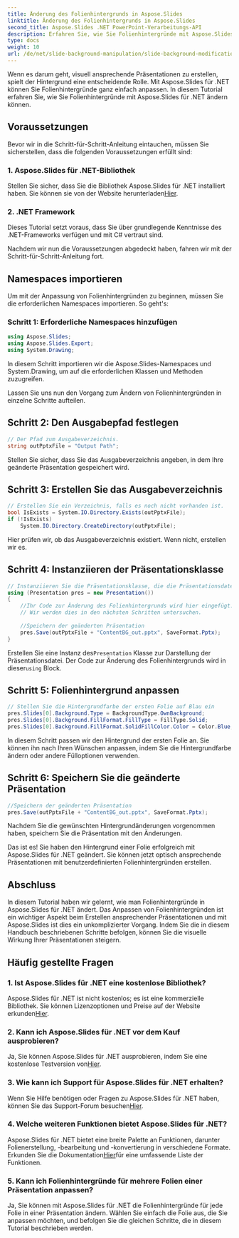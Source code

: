 ```yaml
---
title: Änderung des Folienhintergrunds in Aspose.Slides
linktitle: Änderung des Folienhintergrunds in Aspose.Slides
second_title: Aspose.Slides .NET PowerPoint-Verarbeitungs-API
description: Erfahren Sie, wie Sie Folienhintergründe mit Aspose.Slides für .NET anpassen. Werten Sie Ihre Präsentationen mit optisch ansprechenden Hintergründen auf. Legen Sie noch heute los!
type: docs
weight: 10
url: /de/net/slide-background-manipulation/slide-background-modification/
---
```


Wenn es darum geht, visuell ansprechende Präsentationen zu erstellen, spielt der Hintergrund eine entscheidende Rolle. Mit Aspose.Slides für .NET können Sie Folienhintergründe ganz einfach anpassen. In diesem Tutorial erfahren Sie, wie Sie Folienhintergründe mit Aspose.Slides für .NET ändern können. 

## Voraussetzungen

Bevor wir in die Schritt-für-Schritt-Anleitung eintauchen, müssen Sie sicherstellen, dass die folgenden Voraussetzungen erfüllt sind:

### 1. Aspose.Slides für .NET-Bibliothek

 Stellen Sie sicher, dass Sie die Bibliothek Aspose.Slides für .NET installiert haben. Sie können sie von der Website herunterladen[Hier](https://releases.aspose.com/slides/net/).

### 2. .NET Framework

Dieses Tutorial setzt voraus, dass Sie über grundlegende Kenntnisse des .NET-Frameworks verfügen und mit C# vertraut sind.

Nachdem wir nun die Voraussetzungen abgedeckt haben, fahren wir mit der Schritt-für-Schritt-Anleitung fort.

## Namespaces importieren

Um mit der Anpassung von Folienhintergründen zu beginnen, müssen Sie die erforderlichen Namespaces importieren. So geht's:

### Schritt 1: Erforderliche Namespaces hinzufügen

```csharp
using Aspose.Slides;
using Aspose.Slides.Export;
using System.Drawing;
```

In diesem Schritt importieren wir die Aspose.Slides-Namespaces und System.Drawing, um auf die erforderlichen Klassen und Methoden zuzugreifen.

Lassen Sie uns nun den Vorgang zum Ändern von Folienhintergründen in einzelne Schritte aufteilen.

## Schritt 2: Den Ausgabepfad festlegen

```csharp
// Der Pfad zum Ausgabeverzeichnis.
string outPptxFile = "Output Path";
```

Stellen Sie sicher, dass Sie das Ausgabeverzeichnis angeben, in dem Ihre geänderte Präsentation gespeichert wird.

## Schritt 3: Erstellen Sie das Ausgabeverzeichnis

```csharp
// Erstellen Sie ein Verzeichnis, falls es noch nicht vorhanden ist.
bool IsExists = System.IO.Directory.Exists(outPptxFile);
if (!IsExists)
    System.IO.Directory.CreateDirectory(outPptxFile);
```

Hier prüfen wir, ob das Ausgabeverzeichnis existiert. Wenn nicht, erstellen wir es.

## Schritt 4: Instanziieren der Präsentationsklasse

```csharp
// Instanziieren Sie die Präsentationsklasse, die die Präsentationsdatei darstellt
using (Presentation pres = new Presentation())
{
    //Ihr Code zur Änderung des Folienhintergrunds wird hier eingefügt.
    // Wir werden dies in den nächsten Schritten untersuchen.
    
    //Speichern der geänderten Präsentation
    pres.Save(outPptxFile + "ContentBG_out.pptx", SaveFormat.Pptx);
}
```

 Erstellen Sie eine Instanz des`Presentation` Klasse zur Darstellung der Präsentationsdatei. Der Code zur Änderung des Folienhintergrunds wird in dieser`using` Block.

## Schritt 5: Folienhintergrund anpassen

```csharp
// Stellen Sie die Hintergrundfarbe der ersten Folie auf Blau ein
pres.Slides[0].Background.Type = BackgroundType.OwnBackground;
pres.Slides[0].Background.FillFormat.FillType = FillType.Solid;
pres.Slides[0].Background.FillFormat.SolidFillColor.Color = Color.Blue;
```

In diesem Schritt passen wir den Hintergrund der ersten Folie an. Sie können ihn nach Ihren Wünschen anpassen, indem Sie die Hintergrundfarbe ändern oder andere Fülloptionen verwenden.

## Schritt 6: Speichern Sie die geänderte Präsentation

```csharp
//Speichern der geänderten Präsentation
pres.Save(outPptxFile + "ContentBG_out.pptx", SaveFormat.Pptx);
```

Nachdem Sie die gewünschten Hintergrundänderungen vorgenommen haben, speichern Sie die Präsentation mit den Änderungen.

Das ist es! Sie haben den Hintergrund einer Folie erfolgreich mit Aspose.Slides für .NET geändert. Sie können jetzt optisch ansprechende Präsentationen mit benutzerdefinierten Folienhintergründen erstellen.

## Abschluss

In diesem Tutorial haben wir gelernt, wie man Folienhintergründe in Aspose.Slides für .NET ändert. Das Anpassen von Folienhintergründen ist ein wichtiger Aspekt beim Erstellen ansprechender Präsentationen und mit Aspose.Slides ist dies ein unkomplizierter Vorgang. Indem Sie die in diesem Handbuch beschriebenen Schritte befolgen, können Sie die visuelle Wirkung Ihrer Präsentationen steigern.

## Häufig gestellte Fragen

### 1. Ist Aspose.Slides für .NET eine kostenlose Bibliothek?

 Aspose.Slides für .NET ist nicht kostenlos; es ist eine kommerzielle Bibliothek. Sie können Lizenzoptionen und Preise auf der Website erkunden[Hier](https://purchase.aspose.com/buy).

### 2. Kann ich Aspose.Slides für .NET vor dem Kauf ausprobieren?

 Ja, Sie können Aspose.Slides für .NET ausprobieren, indem Sie eine kostenlose Testversion von[Hier](https://releases.aspose.com/).

### 3. Wie kann ich Support für Aspose.Slides für .NET erhalten?

 Wenn Sie Hilfe benötigen oder Fragen zu Aspose.Slides für .NET haben, können Sie das Support-Forum besuchen[Hier](https://forum.aspose.com/).

### 4. Welche weiteren Funktionen bietet Aspose.Slides für .NET?

 Aspose.Slides für .NET bietet eine breite Palette an Funktionen, darunter Folienerstellung, -bearbeitung und -konvertierung in verschiedene Formate. Erkunden Sie die Dokumentation[Hier](https://reference.aspose.com/slides/net/)für eine umfassende Liste der Funktionen.

### 5. Kann ich Folienhintergründe für mehrere Folien einer Präsentation anpassen?

Ja, Sie können mit Aspose.Slides für .NET die Folienhintergründe für jede Folie in einer Präsentation ändern. Wählen Sie einfach die Folie aus, die Sie anpassen möchten, und befolgen Sie die gleichen Schritte, die in diesem Tutorial beschrieben werden.
